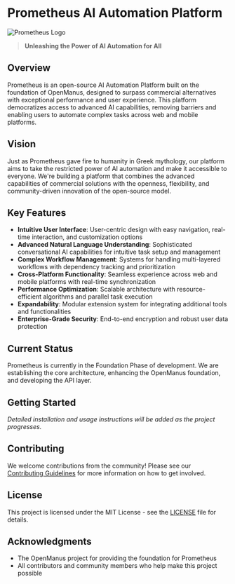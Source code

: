 # Prometheus AI Automation Platform

![Prometheus Logo](assets/prometheus_logo.png)

> **Unleashing the Power of AI Automation for All**

## Overview

Prometheus is an open-source AI Automation Platform built on the foundation of OpenManus, designed to surpass commercial alternatives with exceptional performance and user experience. This platform democratizes access to advanced AI capabilities, removing barriers and enabling users to automate complex tasks across web and mobile platforms.

## Vision

Just as Prometheus gave fire to humanity in Greek mythology, our platform aims to take the restricted power of AI automation and make it accessible to everyone. We're building a platform that combines the advanced capabilities of commercial solutions with the openness, flexibility, and community-driven innovation of the open-source model.

## Key Features

- **Intuitive User Interface**: User-centric design with easy navigation, real-time interaction, and customization options
- **Advanced Natural Language Understanding**: Sophisticated conversational AI capabilities for intuitive task setup and management
- **Complex Workflow Management**: Systems for handling multi-layered workflows with dependency tracking and prioritization
- **Cross-Platform Functionality**: Seamless experience across web and mobile platforms with real-time synchronization
- **Performance Optimization**: Scalable architecture with resource-efficient algorithms and parallel task execution
- **Expandability**: Modular extension system for integrating additional tools and functionalities
- **Enterprise-Grade Security**: End-to-end encryption and robust user data protection

## Current Status

Prometheus is currently in the Foundation Phase of development. We are establishing the core architecture, enhancing the OpenManus foundation, and developing the API layer.

## Getting Started

*Detailed installation and usage instructions will be added as the project progresses.*

## Contributing

We welcome contributions from the community! Please see our [Contributing Guidelines](CONTRIBUTING.md) for more information on how to get involved.

## License

This project is licensed under the MIT License - see the [LICENSE](LICENSE) file for details.

## Acknowledgments

- The OpenManus project for providing the foundation for Prometheus
- All contributors and community members who help make this project possible
